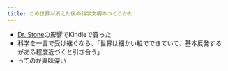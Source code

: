```yaml
---
title: この世界が消えた後の科学文明のつくりかた
---
```


* [Dr. Stone](Dr.%20Stone.md)の影響でKindleで買った
* 科学を一言で受け継ぐなら、「世界は細かい粒でできていて、基本反発するがある程度近づくと引き合う」
* ってのが興味深い
